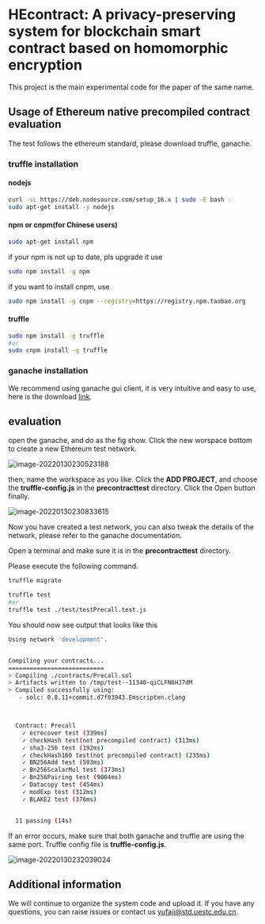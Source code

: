 # HEcontract: A privacy-preserving system for blockchain smart contract based on homomorphic encryption

This project is the main experimental code for the paper of the same name.

## Usage of Ethereum native precompiled contract evaluation

The test follows the ethereum standard, please download truffle, ganache.

### truffle installation

#### nodejs

```bash
curl -sL https://deb.nodesource.com/setup_16.x | sudo -E bash -
sudo apt-get install -y nodejs
```

#### npm or cnpm(for Chinese users)

```bash
sudo apt-get install npm
```

if your npm is not up to date, pls upgrade it use

```bash
sudo npm install -g npm
```

if you want to install cnpm, use

```bash
sudo npm install -g cnpm --registry=https://registry.npm.taobao.org
```

#### truffle

```bash
sudo npm install -g truffle
#or
sudo cnpm install -g truffle
```

### ganache installation

We recommend using ganache gui client, it is very intuitive and easy to use, here is the download [link](https://trufflesuite.com/ganache/).

## evaluation

open the ganache, and do as the fig show. Click the new worspace bottom to create a new Ethereum test network.

![image-20220130230523188](https://s2.loli.net/2022/01/30/faclzILuETQ8oRr.png)

then, name the workspace as you like. Click the **ADD PROJECT**, and choose the **truffle-config.js** in the **precontracttest** directory. Click the Open button finally.

![image-20220130230833615](https://s2.loli.net/2022/01/30/KatQwlDgehJMxAp.png)

Now you have created a test network, you can also tweak the details of the network, please refer to the ganache documentation.

Open a terminal and make sure it is in the **precontracttest** directory.

Please execute the following command.

```bash
truffle migrate

truffle test
#or
truffle test ./test/testPrecall.test.js
```

You should now see output that looks like this

```bash
Using network 'development'.


Compiling your contracts...
===========================
> Compiling ./contracts/Precall.sol
> Artifacts written to /tmp/test--11340-qiCLFN6HJ7dM
> Compiled successfully using:
   - solc: 0.8.11+commit.d7f03943.Emscripten.clang



  Contract: Precall
    ✓ ecrecover test (339ms)
    ✓ checkHash test(not precompiled contract) (313ms)
    ✓ sha3-256 test (192ms)
    ✓ checkHash160 test(not precompiled contract) (235ms)
    ✓ BN256Add test (593ms)
    ✓ Bn256ScalarMul test (373ms)
    ✓ Bn256Pairing test (9004ms)
    ✓ Datacopy test (454ms)
    ✓ modExp test (312ms)
    ✓ BLAKE2 test (376ms)


  11 passing (14s)
```

If an error occurs, make sure that both ganache and truffle are using the same port. Truffle config file is **truffle-config.js**.

![image-20220130232039024](https://s2.loli.net/2022/01/30/ngBdzHRkamfrlEb.png)

## Additional information
We will continue to organize the system code and upload it. If you have any questions, you can raise issues or contact us yufaji@std.uestc.edu.cn.